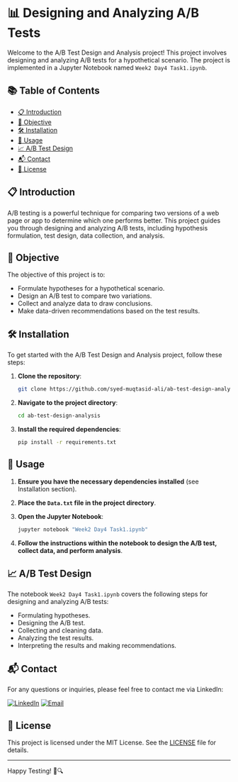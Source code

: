 # 📊 Designing and Analyzing A/B Tests

Welcome to the A/B Test Design and Analysis project! This project involves designing and analyzing A/B tests for a hypothetical scenario. The project is implemented in a Jupyter Notebook named `Week2 Day4 Task1.ipynb`.

## 📚 Table of Contents
- [📋 Introduction](#introduction)
- [🎯 Objective](#objective)
- [🛠️ Installation](#installation)
- [🚀 Usage](#usage)
- [📈 A/B Test Design](#ab-test-design)
- [📬 Contact](#contact)
- [📜 License](#license)

## 📋 Introduction
A/B testing is a powerful technique for comparing two versions of a web page or app to determine which one performs better. This project guides you through designing and analyzing A/B tests, including hypothesis formulation, test design, data collection, and analysis.

## 🎯 Objective
The objective of this project is to:
- Formulate hypotheses for a hypothetical scenario.
- Design an A/B test to compare two variations.
- Collect and analyze data to draw conclusions.
- Make data-driven recommendations based on the test results.

## 🛠️ Installation
To get started with the A/B Test Design and Analysis project, follow these steps:

1. **Clone the repository**:
    ```sh
    git clone https://github.com/syed-muqtasid-ali/ab-test-design-analysis.git
    ```

2. **Navigate to the project directory**:
    ```sh
    cd ab-test-design-analysis
    ```

3. **Install the required dependencies**:
    ```sh
    pip install -r requirements.txt
    ```

## 🚀 Usage

1. **Ensure you have the necessary dependencies installed** (see Installation section).

2. **Place the `Data.txt` file in the project directory**.

3. **Open the Jupyter Notebook**:
    ```sh
    jupyter notebook "Week2 Day4 Task1.ipynb"
    ```

4. **Follow the instructions within the notebook to design the A/B test, collect data, and perform analysis**.

## 📈 A/B Test Design
The notebook `Week2 Day4 Task1.ipynb` covers the following steps for designing and analyzing A/B tests:
- Formulating hypotheses.
- Designing the A/B test.
- Collecting and cleaning data.
- Analyzing the test results.
- Interpreting the results and making recommendations.

## 📬 Contact
For any questions or inquiries, please feel free to contact me via LinkedIn:

[![LinkedIn](https://img.shields.io/badge/LinkedIn-0077B5?style=flat-square&logo=linkedin&logoColor=white)](https://www.linkedin.com/in/syed-muqtasid-ali-91a0a623a/)
[![Email](https://img.shields.io/badge/Email-D14836?style=flat-square&logo=gmail&logoColor=white)](mailto:muqtasid5266@gmail.com)


## 📜 License
This project is licensed under the MIT License. See the [LICENSE](LICENSE) file for details.

---

Happy Testing! 🎉🔍
